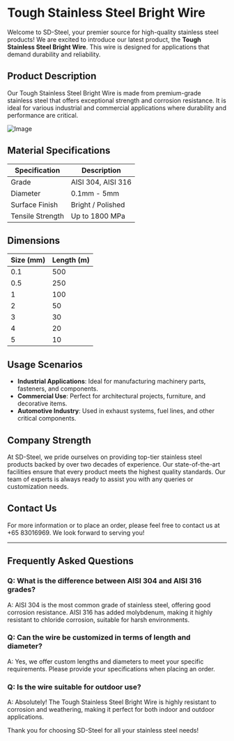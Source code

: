 # Tough Stainless Steel Bright Wire

Welcome to SD-Steel, your premier source for high-quality stainless steel products! We are excited to introduce our latest product, the **Tough Stainless Steel Bright Wire**. This wire is designed for applications that demand durability and reliability. 

## Product Description

Our Tough Stainless Steel Bright Wire is made from premium-grade stainless steel that offers exceptional strength and corrosion resistance. It is ideal for various industrial and commercial applications where durability and performance are critical.

![Image](https://github.com/user-attachments/assets/2567258e-e124-4816-932d-1809bd27ef0b)

## Material Specifications

| Specification | Description |
|---------------|-------------|
| Grade         | AISI 304, AISI 316 |
| Diameter      | 0.1mm - 5mm |
| Surface Finish| Bright / Polished |
| Tensile Strength | Up to 1800 MPa |

## Dimensions

| Size (mm) | Length (m) |
|-----------|------------|
| 0.1       | 500        |
| 0.5       | 250        |
| 1         | 100        |
| 2         | 50         |
| 3         | 30         |
| 4         | 20         |
| 5         | 10         |

## Usage Scenarios

- **Industrial Applications**: Ideal for manufacturing machinery parts, fasteners, and components.
- **Commercial Use**: Perfect for architectural projects, furniture, and decorative items.
- **Automotive Industry**: Used in exhaust systems, fuel lines, and other critical components.

## Company Strength

At SD-Steel, we pride ourselves on providing top-tier stainless steel products backed by over two decades of experience. Our state-of-the-art facilities ensure that every product meets the highest quality standards. Our team of experts is always ready to assist you with any queries or customization needs.

## Contact Us

For more information or to place an order, please feel free to contact us at +65 83016969. We look forward to serving you!

---

## Frequently Asked Questions

### Q: What is the difference between AISI 304 and AISI 316 grades?
A: AISI 304 is the most common grade of stainless steel, offering good corrosion resistance. AISI 316 has added molybdenum, making it highly resistant to chloride corrosion, suitable for harsh environments.

### Q: Can the wire be customized in terms of length and diameter?
A: Yes, we offer custom lengths and diameters to meet your specific requirements. Please provide your specifications when placing an order.

### Q: Is the wire suitable for outdoor use?
A: Absolutely! The Tough Stainless Steel Bright Wire is highly resistant to corrosion and weathering, making it perfect for both indoor and outdoor applications.

Thank you for choosing SD-Steel for all your stainless steel needs!